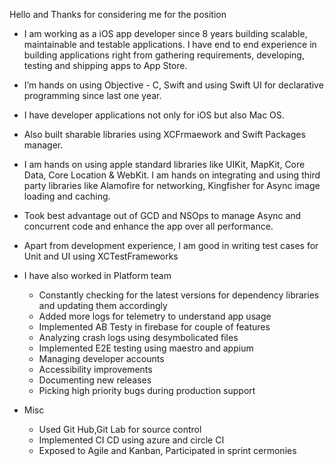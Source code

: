 Hello and Thanks for considering me for the position
- I am working as a iOS app developer since 8 years building scalable, maintainable and testable applications. I have end to end experience in building applications right from gathering requirements, developing, testing and shipping apps to App Store.
- I’m hands on using Objective - C, Swift and using Swift UI for declarative programming since last one year.
- I have developer applications not only for iOS but also Mac OS.
- Also built sharable libraries using XCFrmaework and Swift Packages manager.
- I am hands on using apple standard libraries like UIKit, MapKit, Core Data, Core Location & WebKit. I am hands on integrating and using third party libraries like Alamofire for networking, Kingfisher for Async image loading and caching.
- Took best advantage out of GCD and NSOps to manage Async and concurrent code and enhance the app over all performance.
- Apart from development experience, I am good in writing test cases for Unit and UI using XCTestFrameworks

- I have also worked in Platform team
    - Constantly checking for the latest versions for dependency libraries and updating them accordingly
    - Added more logs for telemetry to understand app usage
    - Implemented AB Testy in firebase for couple of features
    - Analyzing crash logs using desymbolicated files
    - Implemented E2E testing using maestro and appium
    - Managing developer accounts
    - Accessibility improvements
    - Documenting new releases
    - Picking high priority bugs during production support 
- Misc
    - Used Git Hub,Git Lab for source control
    - Implemented CI CD using azure and circle CI
    - Exposed to Agile and Kanban, Participated in sprint cermonies 
